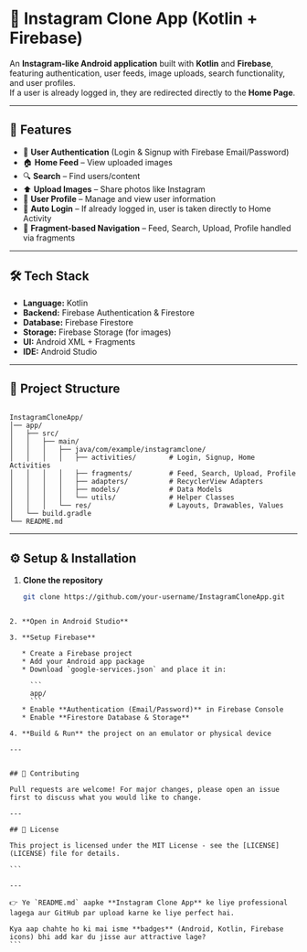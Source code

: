 # 📸 Instagram Clone App (Kotlin + Firebase)

An **Instagram-like Android application** built with **Kotlin** and **Firebase**, featuring authentication, user feeds, image uploads, search functionality, and user profiles.  
If a user is already logged in, they are redirected directly to the **Home Page**.

---

## 🚀 Features

- 🔑 **User Authentication** (Login & Signup with Firebase Email/Password)
- 🏠 **Home Feed** – View uploaded images
- 🔍 **Search** – Find users/content
- ⬆️ **Upload Images** – Share photos like Instagram
- 👤 **User Profile** – Manage and view user information
- 🔄 **Auto Login** – If already logged in, user is taken directly to Home Activity
- 📱 **Fragment-based Navigation** – Feed, Search, Upload, Profile handled via fragments

---

## 🛠️ Tech Stack

- **Language:** Kotlin  
- **Backend:** Firebase Authentication & Firestore  
- **Database:** Firebase Firestore  
- **Storage:** Firebase Storage (for images)  
- **UI:** Android XML + Fragments  
- **IDE:** Android Studio  

---

## 📂 Project Structure

```

InstagramCloneApp/
│── app/
│   ├── src/
│   │   ├── main/
│   │   │   ├── java/com/example/instagramclone/
│   │   │   │   ├── activities/        # Login, Signup, Home Activities
│   │   │   │   ├── fragments/         # Feed, Search, Upload, Profile
│   │   │   │   ├── adapters/          # RecyclerView Adapters
│   │   │   │   ├── models/            # Data Models
│   │   │   │   └── utils/             # Helper Classes
│   │   │   └── res/                   # Layouts, Drawables, Values
│   └── build.gradle
└── README.md

````

---

## ⚙️ Setup & Installation

1. **Clone the repository**
   ```bash
   git clone https://github.com/your-username/InstagramCloneApp.git
````

2. **Open in Android Studio**

3. **Setup Firebase**

   * Create a Firebase project
   * Add your Android app package
   * Download `google-services.json` and place it in:

     ```
     app/
     ```
   * Enable **Authentication (Email/Password)** in Firebase Console
   * Enable **Firestore Database & Storage**

4. **Build & Run** the project on an emulator or physical device

---


## 🙌 Contributing

Pull requests are welcome! For major changes, please open an issue first to discuss what you would like to change.

---

## 📄 License

This project is licensed under the MIT License - see the [LICENSE](LICENSE) file for details.

```

---

👉 Ye `README.md` aapke **Instagram Clone App** ke liye professional lagega aur GitHub par upload karne ke liye perfect hai.  

Kya aap chahte ho ki mai isme **badges** (Android, Kotlin, Firebase icons) bhi add kar du jisse aur attractive lage?
```
